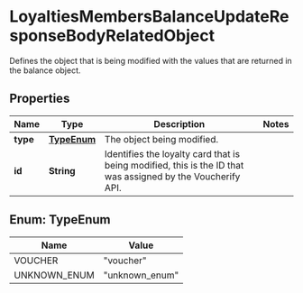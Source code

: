 

# LoyaltiesMembersBalanceUpdateResponseBodyRelatedObject

Defines the object that is being modified with the values that are returned in the balance object.

## Properties

| Name | Type | Description | Notes |
|------------ | ------------- | ------------- | -------------|
|**type** | [**TypeEnum**](#TypeEnum) | The object being modified. |  |
|**id** | **String** | Identifies the loyalty card that is being modified, this is the ID that was assigned by the Voucherify API. |  |



## Enum: TypeEnum

| Name | Value |
|---- | -----|
| VOUCHER | &quot;voucher&quot; |
| UNKNOWN_ENUM | &quot;unknown_enum&quot; |




